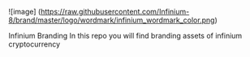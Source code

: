 ![image] (https://raw.githubusercontent.com/Infinium-8/brand/master/logo/wordmark/infinium_wordmark_color.png)

Infinium Branding
In this repo you will find branding assets of infinium cryptocurrency
